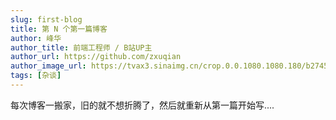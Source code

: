 ```yaml
---
slug: first-blog
title: 第 N 个第一篇博客
author: 峰华
author_title: 前端工程师 / B站UP主
author_url: https://github.com/zxuqian
author_image_url: https://tvax3.sinaimg.cn/crop.0.0.1080.1080.180/b2745d44ly8g8s4muqeggj20u00u0n0k.jpg?KID=imgbed,tva&Expires=1582389585&ssig=EvXmyu%2FXsX
tags: [杂谈]
---
```


每次博客一搬家，旧的就不想折腾了，然后就重新从第一篇开始写....